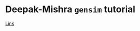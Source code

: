 # Deepak-Mishra `gensim` tutorial
[Link](https://medium.com/@mishra.thedeepak/doc2vec-in-a-simple-way-fa80bfe81104)


   